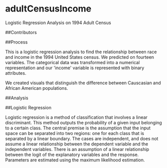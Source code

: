 # adultCensusIncome

<head>Logistic Regression Analysis on 1994 Adult Census</head>

##Contributors


##Process


This is a logistic regression analysis to find the relationship between race and income in the 1994 United States census. We predicted on fourteen variables. The categorical data was transformed into a numerical representation and our 'income' variable is represented with binary attributes. 

We created visuals that distinguish the difference between Causcasian and African American populations. 



##Analysis


##Logistic Regression

Logistic regression is a method of classification that involves a linear discriminant. This method outputs the probability of a given input belonging to a certain class. The central premise is the assumption that the input space can be separated into two regions: one for each class that is separated by a linear boundary. The cases are independent, and does not assume a linear relationship between the dependent variable and the independent variables. There is an assumption of a linear relationship between the logit of the explanatory variables and the response. Parameters are estimated using the maximum likelihood estimation.

